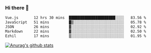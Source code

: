 ### Hi there 👋



<!--
**webB1an/webB1an** is a ✨ _special_ ✨ repository because its `README.md` (this file) appears on your GitHub profile.

Here are some ideas to get you started:

- 🔭 I’m currently working on ...
- 🌱 I’m currently learning ...
- 👯 I’m looking to collaborate on ...
- 🤔 I’m looking for help with ...
- 💬 Ask me about ...
- 📫 How to reach me: ...
- 😄 Pronouns: ...
- ⚡ Fun fact: ...
-->

<!--START_SECTION:waka-->

```txt
Vue.js       12 hrs 30 mins  █████████████████████░░░░   83.56 %
JavaScript   51 mins         █▒░░░░░░░░░░░░░░░░░░░░░░░   05.78 %
JSON         26 mins         ▓░░░░░░░░░░░░░░░░░░░░░░░░   02.92 %
Markdown     22 mins         ▓░░░░░░░░░░░░░░░░░░░░░░░░   02.50 %
Ezhil        17 mins         ▒░░░░░░░░░░░░░░░░░░░░░░░░   01.95 %
```

<!--END_SECTION:waka-->


[![Anurag's github stats](https://github-readme-stats.vercel.app/api?username=webB1an&show_icons=true&theme=radical)](https://github.com/anuraghazra/github-readme-stats)

